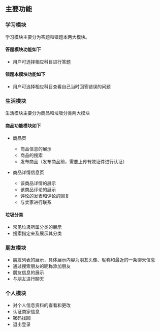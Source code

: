 ## 主要功能

### 学习模块

学习模块主要分为答题和错题本两大模块。

#### 答题模块功能如下

- 用户可选择相应科目进行答题

#### 错题本模块功能如下

- 用户可选择相应科目查看自己当时回答错误的问题

### 生活模块

生活模块主要分为商品和垃圾分类两大模块

#### 商品功能模块如下

- 商品页

  - 商品信息的展示
  - 商品的搜索
  - 发布商品（发布商品前，需要上传有效证件进行认证）

- 商品详情信息页

  - 该商品详情的展示
  - 该商品评论的展示
  - 评论的发表和评论的回复
  - 与卖家进行联系

  

#### 垃圾分类

- 常见垃圾所属分类的展示
- 搜索指定来及展示其分类
  
  
### 朋友模块

- 朋友列表的展示，具体展示内容为朋友头像、昵称和最近的一条聊天信息
- 通过搜索朋友的昵称添加朋友
- 朋友信息的展示
- 与朋友进行聊天

### 个人模块
- 对个人信息资料的查看和更改
- 认证商家信息
- 密码找回
- 退出登录
  
  
  
  